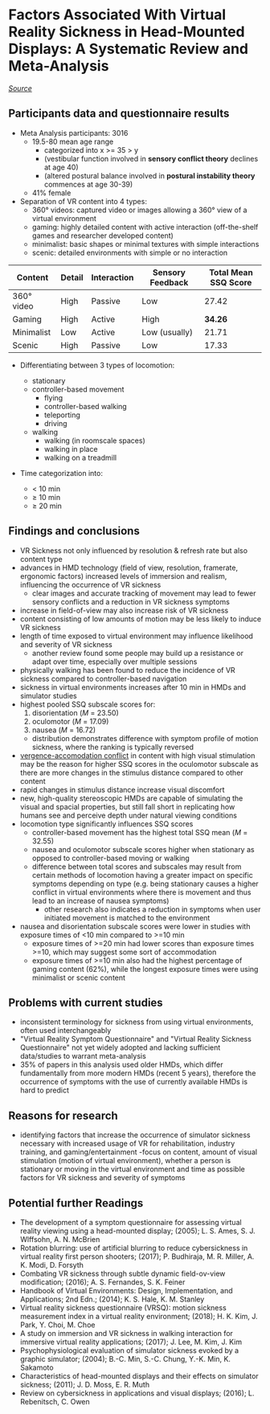 # Factors Associated With Virtual Reality Sickness in Head-Mounted Displays: A Systematic Review and Meta-Analysis
*[Source](Factors%20Associated%20With%20Virtual%20Reality%20Sickness%20in%20Head-Mounted%20Displays%20A%20Systematic%20Review%20and%20Meta-Analysis.pdf)*

## Participants data and questionnaire results
- Meta Analysis participants: 3016
  - 19.5-80 mean age range
    - categorized into x >= 35 > y
    - (vestibular function involved in **sensory conflict theory** declines at age 40)
    - (altered postural balance involved in **postural instability theory** commences at age 30-39)
  - 41% female
- Separation of VR content into 4 types:
  - 360° videos: captured video or images allowing a 360° view of a virtual environment
  - gaming: highly detailed content with active interaction (off-the-shelf games and researcher developed content)
  - minimalist: basic shapes or minimal textures with simple interactions
  - scenic: detailed environments with simple or no interaction

| Content    | Detail | Interaction | Sensory Feedback | Total Mean SSQ Score |
|------------|--------|-------------|------------------|----------------------|
| 360° video | High   | Passive     | Low              | 27.42                |
| Gaming     | High   | Active      | High             | **34.26**            |
| Minimalist | Low    | Active      | Low (usually)    | 21.71                |
| Scenic     | High   | Passive     | Low              | 17.33                |

- Differentiating between 3 types of locomotion:
  - stationary
  - controller-based movement
    - flying
    - controller-based walking
    - teleporting
    - driving
  - walking
    - walking (in roomscale spaces)
    - walking in place
    - walking on a treadmill

- Time categorization into:
  - < 10 min
  - ≥ 10 min
  - ≥ 20 min

## Findings and conclusions
- VR Sickness not only influenced by resolution & refresh rate but also content type
- advances in HMD technology (field of view, resolution, framerate, ergonomic factors) increased levels of immersion
 and realism, influencing the occurrence of VR sickness
  - clear images and accurate tracking of movement may lead to fewer sensory conflicts and a reduction in VR sickness
   symptoms
- increase in field-of-view may also increase risk of VR sickness
- content consisting of low amounts of motion may be less likely to induce VR sickness
- length of time exposed to virtual environment may influence likelihood and severity of VR sickness
  - another review found some people may build up a resistance or adapt over time, especially over multiple sessions
- physically walking has been found to reduce the incidence of VR sickness compared to controller-based navigation
- sickness in virtual environments increases after 10 min in HMDs and simulator studies
- highest pooled SSQ subscale scores for:
  1. disorientation (*M* = 23.50)
  2. oculomotor (*M* = 17.09)
  3. nausea (*M* = 16.72)
  - distribution demonstrates difference with symptom profile of motion sickness, where the ranking is typically
   reversed
- [vergence-accomodation conflict](../../Glossary.md#vergence-accommodation-conflict) in content with high visual
 stimulation may be the reason for higher SSQ scores in the oculomotor subscale as there are more changes in the
 stimulus distance compared to other content
- rapid changes in stimulus distance increase visual discomfort
- new, high-quality stereoscopic HMDs are capable of simulating the visual and spacial properties, but still fall
 short in replicating how humans see and perceive depth under natural viewing conditions
- locomotion type significantly influences SSQ scores
  - controller-based movement has the highest total SSQ mean (*M* = 32.55)
  - nausea and oculomotor subscale scores higher when stationary as opposed to controller-based moving or walking
  - difference between total scores and subscales may result from certain methods of locomotion having a greater
   impact on specific symptoms depending on type (e.g. being stationary causes a higher conflict in virtual
   environments where there is movement and thus lead to an increase of nausea symptoms)
    - other research also indicates a reduction in symptoms when user initiated movement is matched to the environment
- nausea and disorientation subscale scores were lower in studies with exposure times of <10 min compared to >=10 min
  - exposure times of >=20 min had lower scores than exposure times >=10, which may suggest some sort of accommodation
  - exposure times of >=10 min also had the highest percentage of gaming content (62%), while the longest
   exposure times were using minimalist or scenic content

## Problems with current studies
- inconsistent terminology for sickness from using virtual environments, often used interchangeably
- "Virtual Reality Symptom Questionnaire" and "Virtual Reality Sickness Questionnaire" not yet widely adopted and
 lacking sufficient data/studies to warrant meta-analysis
- 35% of papers in this analysis used older HMDs, which differ fundamentally from more modern HMDs (recent 5 years),
 therefore the occurrence of symptoms with the use of currently available HMDs is hard to predict

## Reasons for research
- identifying factors that increase the occurrence of simulator sickness necessary with increased usage of VR  for
 rehabilitation, industry training, and gaming/entertainment
-focus on content, amount of visual stimulation (motion of virtual environment), whether a person is stationary or
 moving in the virtual environment and time as possible factors for VR sickness and severity of symptoms

## Potential further Readings
- The development of a symptom questionnaire for assessing virtual reality viewing using a head-mounted display;
 (2005); L. S. Ames, S. J. Wlffsohn, A. N. McBrien
- Rotation blurring: use of artificial blurring to reduce cybersickness in virtual reality first person shooters;
 (2017); P. Budhiraja, M. R. Miller, A. K. Modi, D. Forsyth
- Combating VR sickness through subtle dynamic field-ov-view modification;
 (2016); A. S. Fernandes, S. K. Feiner
- Handbook of Virtual Environments: Design, Implementation, and Applications; 2nd Edn.;
 (2014); K. S. Hale, K. M. Stanley
- Virtual reality sickness questionnaire (VRSQ): motion sickness measurement index in a virtual reality environment;
 (2018); H. K. Kim, J. Park, Y. Choi, M. Choe
- A study on immersion and VR sickness in walking interaction for immersive virtual reality applications;
 (2017); J. Lee, M. Kim, J. Kim
- Psychophysiological evaluation of simulator sickness evoked by a graphic simulator;
 (2004); B.-C. Min, S.-C. Chung, Y.-K. Min, K. Sakamoto
- Characteristics of head-mounted displays and their effects on simulator sickness;
 (2011); J. D. Moss, E. R. Muth
- Review on cybersickness in applications and visual displays;
 (2016); L. Rebenitsch, C. Owen

